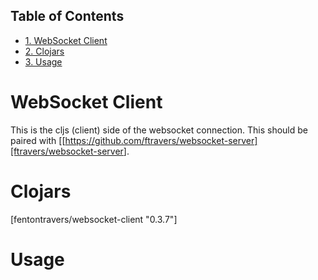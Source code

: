 <div id="table-of-contents">
<h2>Table of Contents</h2>
<div id="text-table-of-contents">
<ul>
<li><a href="#sec-1">1. WebSocket Client</a></li>
<li><a href="#sec-2">2. Clojars</a></li>
<li><a href="#sec-3">3. Usage</a></li>
</ul>
</div>
</div>

# WebSocket Client<a id="sec-1" name="sec-1"></a>

This is the cljs (client) side of the websocket connection.  This
should be paired with [[<https://github.com/ftravers/websocket-server][ftravers/websocket-server>].

# Clojars<a id="sec-2" name="sec-2"></a>

[fentontravers/websocket-client "0.3.7"]

# Usage<a id="sec-3" name="sec-3"></a>